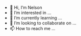 - 👋 Hi, I’m Nelson
- 👀 I’m interested in ...
- 🌱 I’m currently learning ...
- 💞️ I’m looking to collaborate on ...
- 📫 How to reach me ...

<!---
collegeboard-mscott/collegeboard-mscott is a ✨ special ✨ repository because its `README.md` (this file) appears on your GitHub profile.
You can click the Preview link to take a look at your changes.
--->
